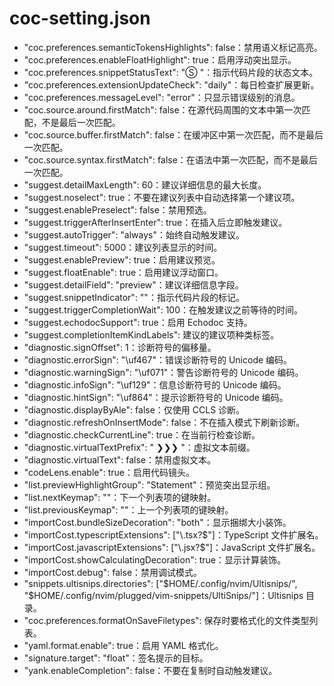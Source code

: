 # coc-setting.json
- "coc.preferences.semanticTokensHighlights": false：禁用语义标记高亮。
- "coc.preferences.enableFloatHighlight": true：启用浮动突出显示。
- "coc.preferences.snippetStatusText": "Ⓢ "：指示代码片段的状态文本。
- "coc.preferences.extensionUpdateCheck": "daily"：每日检查扩展更新。
- "coc.preferences.messageLevel": "error"：只显示错误级别的消息。
- "coc.source.around.firstMatch": false：在源代码周围的文本中第一次匹配，不是最后一次匹配。
- "coc.source.buffer.firstMatch": false：在缓冲区中第一次匹配，而不是最后一次匹配。
- "coc.source.syntax.firstMatch": false：在语法中第一次匹配，而不是最后一次匹配。
- "suggest.detailMaxLength": 60：建议详细信息的最大长度。
- "suggest.noselect": true：不要在建议列表中自动选择第一个建议项。
- "suggest.enablePreselect": false：禁用预选。
- "suggest.triggerAfterInsertEnter": true：在插入后立即触发建议。
- "suggest.autoTrigger": "always"：始终自动触发建议。
- "suggest.timeout": 5000：建议列表显示的时间。
- "suggest.enablePreview": true：启用建议预览。
- "suggest.floatEnable": true：启用建议浮动窗口。
- "suggest.detailField": "preview"：建议详细信息字段。
- "suggest.snippetIndicator": ""：指示代码片段的标记。
- "suggest.triggerCompletionWait": 100：在触发建议之前等待的时间。
- "suggest.echodocSupport": true：启用 Echodoc 支持。
- "suggest.completionItemKindLabels": 建议的建议项种类标签。
- "diagnostic.signOffset": 1：诊断符号的偏移量。
- "diagnostic.errorSign": "\uf467"：错误诊断符号的 Unicode 编码。
- "diagnostic.warningSign": "\uf071"：警告诊断符号的 Unicode 编码。
- "diagnostic.infoSign": "\uf129"：信息诊断符号的 Unicode 编码。
- "diagnostic.hintSign": "\uf864"：提示诊断符号的 Unicode 编码。
- "diagnostic.displayByAle": false：仅使用 CCLS 诊断。
- "diagnostic.refreshOnInsertMode": false：不在插入模式下刷新诊断。
- "diagnostic.checkCurrentLine": true：在当前行检查诊断。
- "diagnostic.virtualTextPrefix": " ❯❯❯ "：虚拟文本前缀。
- "diagnostic.virtualText": false：禁用虚拟文本。
- "codeLens.enable": true：启用代码镜头。
- "list.previewHighlightGroup": "Statement"：预览突出显示组。
- "list.nextKeymap": "<C-e>"：下一个列表项的键映射。
- "list.previousKeymap": "<C-u>"：上一个列表项的键映射。
- "importCost.bundleSizeDecoration": "both"：显示捆绑大小装饰。
- "importCost.typescriptExtensions": ["\\.tsx?$"]：TypeScript 文件扩展名。
- "importCost.javascriptExtensions": ["\\.jsx?$"]：JavaScript 文件扩展名。
- "importCost.showCalculatingDecoration": true：显示计算装饰。
- "importCost.debug": false：禁用调试模式。
- "snippets.ultisnips.directories": ["$HOME/.config/nvim/Ultisnips/", "$HOME/.config/nvim/plugged/vim-snippets/UltiSnips/"]：Ultisnips 目录。
- "coc.preferences.formatOnSaveFiletypes": 保存时要格式化的文件类型列表。
- "yaml.format.enable": true：启用 YAML 格式化。
- "signature.target": "float"：签名提示的目标。
- "yank.enableCompletion": false：不要在复制时自动触发建议。
